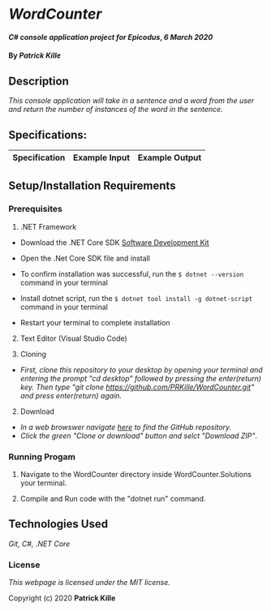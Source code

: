 # _WordCounter_

#### _C# console application project for Epicodus_, _6 March 2020_

#### By _**Patrick Kille**_

## Description

_This console application will take in a sentence and a word from the user and return the number of instances of the word in the sentence._

## Specifications:

| Specification | Example Input | Example Output |
|:------------- |:-------------:| -------------------:|


## Setup/Installation Requirements

### Prerequisites

1. .NET Framework
* Download the .NET Core SDK [Software Development Kit](https://dotnet.microsoft.com/download)
* Open the .Net Core SDK file and install
* To confirm installation was successful, run the ```$ dotnet --version``` command in your terminal

* Install dotnet script, run the ```$ dotnet tool install -g dotnet-script``` command in your terminal
* Restart your terminal to complete installation
2. Text Editor (Visual Studio Code)

1. Cloning
  * _First, clone this repository to your desktop by opening your terminal and entering the prompt "cd desktop" followed by pressing the enter(return) key. Then type "git clone https://github.com/PRKille/WordCounter.git" and press enter(return) again._

2. Download
  * _In a web browswer navigate [here](https://github.com/PRKille/WordCounter.git) to find the GitHub repository._
  * _Click the green "Clone or download" button and selct "Download ZIP"_.

### Running Progam

1. Navigate to the WordCounter directory inside WordCounter.Solutions your terminal.

2. Compile and Run code with the "dotnet run" command.


## Technologies Used

_Git, C#, .NET Core_

### License

*This webpage is licensed under the MIT license.*

Copyright (c) 2020 **Patrick Kille**
